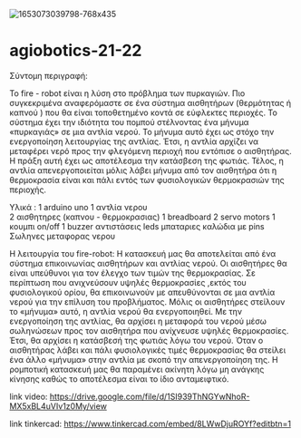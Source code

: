 ![1653073039798-768x435](https://user-images.githubusercontent.com/45814011/169690005-1cc0b03c-a4f0-4ccc-b02c-4843e566f237.jpg)
# agiobotics-21-22


Σύντομη περιγραφή:

Το fire - robot είναι η λύση στο πρόβλημα των πυρκαγιών. Πιο συγκεκριμένα αναφερόμαστε σε ένα σύστημα αισθητήρων (θερμότητας ή καπνού ) που θα είναι τοποθετημένο κοντά σε εύφλεκτες περιοχές. Το σύστημα έχει την ιδιότητα του πομπού στέλνοντας ένα μήνυμα «πυρκαγιάς» σε μια αντλία νερού. Το μήνυμα αυτό έχει ως στόχο την ενεργοποίηση λειτουργίας της αντλίας. Έτσι, η αντλία αρχίζει να μεταφέρει νερό προς την φλεγόμενη περιοχή που εντόπισε ο αισθητήρας. Η πράξη αυτή έχει ως αποτέλεσμα την κατάσβεση της φωτιάς. Τέλος, η αντλία απενεργοποιείται μόλις λάβει μήνυμα από τον αισθητήρα ότι η θερμοκρασία είναι και πάλι εντός των φυσιολογικών θερμοκρασιών της περιοχής.

Υλικά :
1 arduino uno
1 αντλία νερου  
2 αισθητηρες (καπνου - θερμοκρασιας)
1 breadboard
2 servo motors
1 κουμπι on/off
1 buzzer
αντιστάσεις
leds
μπαταριες
καλώδια με pins
Σωληνες μεταφορας νερου 

Η λειτουργία του fire-robot:
Η κατασκευή μας θα αποτελείται από ένα σύστημα επικοινωνίας αισθητήρων και αντλίας νερού. Οι αισθητήρες θα είναι υπεύθυνοι για τον έλεγχο των τιμών της θερμοκρασίας. Σε περίπτωση που ανιχνεύσουν υψηλές θερμοκρασίες ,εκτός του φυσιολογικού ορίου, θα επικοινωνούν με απευθύνονται σε μια αντλία νερού για την επίλυση του προβλήματος. Μόλις οι αισθητήρες στείλουν το «μήνυμα» αυτό, η αντλία νερού θα ενεργοποιηθεί. Με την ενεργοποίηση της αντλίας, θα αρχίσει η μεταφορά του νερού μέσω σωληνώσεων προς τον αισθητήρα που ανίχνευσε υψηλές θερμοκρασίες. Έτσι, θα αρχίσει η κατάσβεσή της φωτιάς λόγω του νερού. Όταν ο αισθητήρας λάβει και πάλι φυσιολογικές τιμές θερμοκρασίας θα στείλει ένα άλλο «μήνυμα» στην αντλία με σκοπό την απενεργοποίηση της. Η ρομποτική κατασκευή μας θα παραμένει ακίνητη λόγω μη ανάγκης κίνησης καθώς το αποτέλεσμα είναι το ίδιο ανταμειφτικό.

link video:
https://drive.google.com/file/d/1SI939ThNGYwNhoR-MX5xBL4uVIv1z0My/view

link tinkercad:
https://www.tinkercad.com/embed/8LWwDjuROYf?editbtn=1
